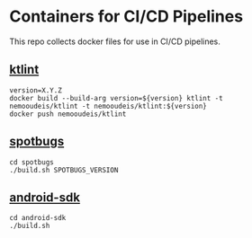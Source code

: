 # Containers for CI/CD Pipelines

This repo collects docker files for use in CI/CD pipelines.

## [ktlint](https://hub.docker.com/repository/docker/nemooudeis/ktlint)

```shell
version=X.Y.Z
docker build --build-arg version=${version} ktlint -t nemooudeis/ktlint -t nemooudeis/ktlint:${version}
docker push nemooudeis/ktlint
```

## [spotbugs](https://hub.docker.com/repository/docker/nemooudeis/spotbugs)

```shell
cd spotbugs
./build.sh SPOTBUGS_VERSION
```

## [android-sdk](https://hub.docker.com/repository/docker/nemooudeis/android-sdk)

```shell
cd android-sdk
./build.sh
```
